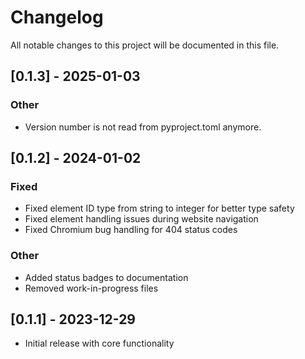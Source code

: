 # Changelog

All notable changes to this project will be documented in this file.

## [0.1.3] - 2025-01-03

### Other
- Version number is not read from pyproject.toml anymore.

## [0.1.2] - 2024-01-02

### Fixed
- Fixed element ID type from string to integer for better type safety
- Fixed element handling issues during website navigation
- Fixed Chromium bug handling for 404 status codes

### Other
- Added status badges to documentation
- Removed work-in-progress files

## [0.1.1] - 2023-12-29

- Initial release with core functionality 